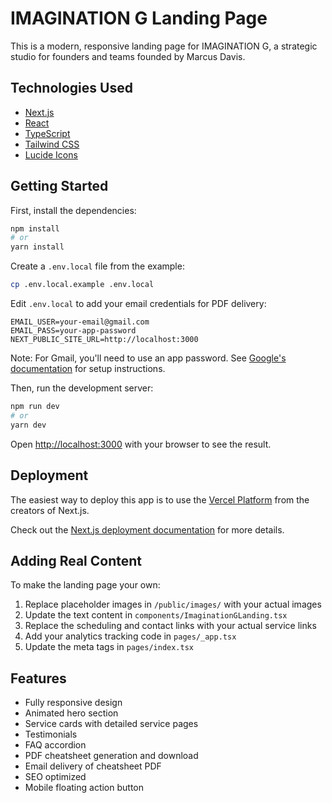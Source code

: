 # IMAGINATION G Landing Page

This is a modern, responsive landing page for IMAGINATION G, a strategic studio for founders and teams founded by Marcus Davis.

## Technologies Used

- [Next.js](https://nextjs.org/)
- [React](https://reactjs.org/)
- [TypeScript](https://www.typescriptlang.org/)
- [Tailwind CSS](https://tailwindcss.com/)
- [Lucide Icons](https://lucide.dev/)

## Getting Started

First, install the dependencies:

```bash
npm install
# or
yarn install
```

Create a `.env.local` file from the example:

```bash
cp .env.local.example .env.local
```

Edit `.env.local` to add your email credentials for PDF delivery:

```
EMAIL_USER=your-email@gmail.com
EMAIL_PASS=your-app-password
NEXT_PUBLIC_SITE_URL=http://localhost:3000
```

Note: For Gmail, you'll need to use an app password. See [Google's documentation](https://support.google.com/accounts/answer/185833) for setup instructions.

Then, run the development server:

```bash
npm run dev
# or
yarn dev
```

Open [http://localhost:3000](http://localhost:3000) with your browser to see the result.

## Deployment

The easiest way to deploy this app is to use the [Vercel Platform](https://vercel.com/new) from the creators of Next.js.

Check out the [Next.js deployment documentation](https://nextjs.org/docs/deployment) for more details.

## Adding Real Content

To make the landing page your own:

1. Replace placeholder images in `/public/images/` with your actual images
2. Update the text content in `components/ImaginationGLanding.tsx`
3. Replace the scheduling and contact links with your actual service links
4. Add your analytics tracking code in `pages/_app.tsx`
5. Update the meta tags in `pages/index.tsx`

## Features

- Fully responsive design
- Animated hero section
- Service cards with detailed service pages
- Testimonials
- FAQ accordion
- PDF cheatsheet generation and download
- Email delivery of cheatsheet PDF
- SEO optimized
- Mobile floating action button